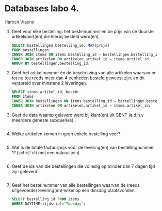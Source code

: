 Databases labo 4.
=================

Haroen Viaene

1. Geef voor elke bestelling: het bestelnummer en de prijs van de duurste artikelsoort(en) die hierbij besteld werd(en).

	```SQL
	SELECT bestellingen.bestelling_id, MAX(prijs)
	FROM bestellingen
	INNER JOIN items ON items.bestelling_id = bestellingen.bestelling_id
	INNER JOIN artikelen ON artikelen.artikel_id = items.artikel_id
	GROUP BY bestellingen.bestelling_id;
	```

1. Geef het artikelnummer én de beschrijving van alle artikelen waarvan er tot nu toe reeds meer dan 4 eenheden besteld geweest zijn, en dit verspreid over minstens 2 leveringen.

	```SQL
	SELECT items.artikel_id, beschr
	FROM items
	INNER JOIN bestellingen ON items.bestelling_id = bestellingen.bestelling_id
	INNER JOIN artikelen ON artikelen.artikel_id = items.artikel_id;
	```

1. Geef de data waarop geleverd werd bij klant(en) uit GENT (a.d.h.v meerdere geneste subqueries).

	```SQL
	```

1. Welke artikelen komen in geen enkele bestelling voor?

	```SQL
	```

1. Wat is de totale factuurprijs voor de levering(en) van bestellingnummer 1? (schrijf dit met een natural join)

	```SQL
	```

1. Geef de ids van die bestellingen die volledig op minder dan 7 dagen tijd zijn geleverd.

	```SQL
	```

1. Geef het bestelnummer van alle bestellingen waarvan de (reeds uitgevoerde) levering(en) enkel op een dinsdag plaatsvonden.

	```SQL
	SELECT bestelling_id FROM items
	WHERE DAYTIME(tijdstip)="Tuesday";
	```